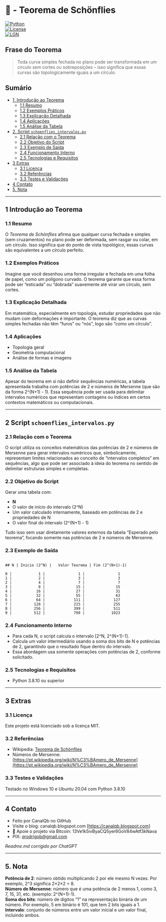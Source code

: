 # 📐 - Teorema de Schönflies  
[![Python](https://img.shields.io/badge/Python-3.7%2B-blue.svg)](https://www.python.org/)  
[![License](https://img.shields.io/badge/license-MIT-green)](LICENSE)  
[![LGN](https://img.shields.io/badge/Teorema-Lei%20dos%20Grandes%20Números-ff69b4.svg)](https://en.wikipedia.org/wiki/Law_of_large_numbers)  

## Frase do Teorema

> Toda curva simples fechada no plano pode ser transformada em um círculo sem cortes ou sobreposições – isso significa que essas curvas são topologicamente iguais a um círculo.

## Sumário

* [1. Introdução ao Teorema](#1-introdução-ao-teorema)  
  * [1.1 Resumo](#11-resumo)  
  * [1.2 Exemplos Práticos](#12-exemplos-práticos)  
  * [1.3 Explicação Detalhada](#13-explicação-detalhada)  
  * [1.4 Aplicações](#14-aplicações)  
  * [1.5 Análise da Tabela](#15-análise-da-tabela)  
* [2. Script `schoenflies_intervalos.py`](#2-script-schoenflies_intervalospy)  
  * [2.1 Relação com o Teorema](#21-relação-com-o-teorema)  
  * [2.2 Objetivo do Script](#22-objetivo-do-script)  
  * [2.3 Exemplo de Saída](#23-exemplo-de-saída)  
  * [2.4 Funcionamento Interno](#24-funcionamento-interno)  
  * [2.5 Tecnologias e Requisitos](#25-tecnologias-e-requisitos)  
* [3 Extras](#3-extras)  
  * [3.1 Licença](#31-licença)  
  * [3.2 Referências](#32-referencias)  
  * [3.3 Testes e Validações](#33-testes-e-validações)  
* [4 Contato](#4-contato)  
* [5. Nota](#5-nota)  

---

## 1 Introdução ao Teorema

### 1.1 Resumo  
O *Teorema de Schönflies* afirma que qualquer curva fechada e simples (sem cruzamentos) no plano pode ser deformada, sem rasgar ou colar, em um círculo. Isso significa que do ponto de vista topológico, essas curvas são equivalentes a um círculo perfeito.

### 1.2 Exemplos Práticos  
Imagine que você desenhou uma forma irregular e fechada em uma folha de papel, como um polígono curvado. O teorema garante que essa forma pode ser “esticada” ou “dobrada” suavemente até virar um círculo, sem cortes.

### 1.3 Explicação Detalhada  
Em matemática, especialmente em topologia, estudar propriedades que não mudam com deformações é importante. O teorema diz que as curvas simples fechadas não têm “furos” ou “nós”, logo são “como um círculo”.  

### 1.4 Aplicações  
- Topologia geral  
- Geometria computacional  
- Análise de formas e imagens  

### 1.5 Análise da Tabela  
Apesar do teorema em si não definir sequências numéricas, a tabela apresentada trabalha com potências de 2 e números de Mersenne (que são da forma 2^(N+1) - 1). Essa sequência pode ser usada para delimitar intervalos numéricos que representam contagens ou índices em certos contextos matemáticos ou computacionais.

---

## 2 Script `schoenflies_intervalos.py`

### 2.1 Relação com o Teorema  
O script utiliza os conceitos matemáticos das potências de 2 e números de Mersenne para gerar intervalos numéricos que, simbolicamente, representam limites relacionados ao conceito de “intervalos completos” em sequências, algo que pode ser associado à ideia do teorema no sentido de delimitar estruturas simples e completas.

### 2.2 Objetivo do Script  
Gerar uma tabela com:  
- **N**  
- O valor de início do intervalo (2^N)  
- Um valor calculado internamente, baseado em potências de 2 e propriedades de N  
- O valor final do intervalo (2^(N+1) - 1)  

Tudo isso sem usar diretamente valores externos da tabela “Esperado pelo teorema”, focando somente nas potências de 2 e números de Mersenne.

### 2.3 Exemplo de Saída  

```

## N | Inicio (2^N) |   Valor Teorema | Fim (2^(N+1)-1)

0 |            1 |               1 |               1
1 |            2 |               3 |               3
2 |            4 |               7 |               7
3 |            8 |              15 |              15
4 |           16 |              27 |              31
5 |           32 |              55 |              63
6 |           64 |             111 |             127
7 |          128 |             215 |             255
8 |          256 |             399 |             511
9 |          512 |             799 |            1023

```

### 2.4 Funcionamento Interno  
- Para cada N, o script calcula o intervalo [2^N, 2^(N+1)-1].  
- Calcula um valor intermediário usando a soma dos bits de N e potências de 2, garantindo que o resultado fique dentro do intervalo.  
- Essa abordagem usa somente operações com potências de 2, conforme solicitado.  

### 2.5 Tecnologias e Requisitos  
- Python 3.8.10 ou superior  

---

## 3 Extras

### 3.1 Licença  
Este projeto está licenciado sob a licença MIT.

### 3.2 Referências  
- Wikipedia: [Teorema de Schönflies](https://en.wikipedia.org/wiki/Sch%C3%B6nflies_theorem)  
- Números de Mersenne: [https://pt.wikipedia.org/wiki/N%C3%BAmero_de_Mersenne](https://pt.wikipedia.org/wiki/N%C3%BAmero_de_Mersenne)  

### 3.3 Testes e Validações  
Testado no Windows 10 e Ubuntu 20.04 com Python 3.8.10

---

## 4 Contato

* Feito por CanalQb no GitHub  
* Visite o blog: canalqb.blogspot.com [https://canalqb.blogspot.com]  
* 💸 Apoie o projeto via Bitcoin: 13Ve1k5ivByaCQ5yer6GoV84wAtf3kNava  
* PIX: [qrodrigob@gmail.com](mailto:qrodrigob@gmail.com)  

*Readme.md corrigido por ChatGPT*  

---

## 5. Nota

**Potência de 2**: número obtido multiplicando 2 por ele mesmo N vezes. Por exemplo, 2^3 significa 2×2×2 = 8.  
**Número de Mersenne**: número que é uma potência de 2 menos 1, como 3, 7, 15, 31, etc. (exemplo: 2^(N+1)-1).  
**Soma dos bits**: número de dígitos “1” na representação binária de um número. Por exemplo, 5 em binário é 101, que tem 2 bits iguais a 1.  
**Intervalo**: conjunto de números entre um valor inicial e um valor final, incluindo ambos.  
